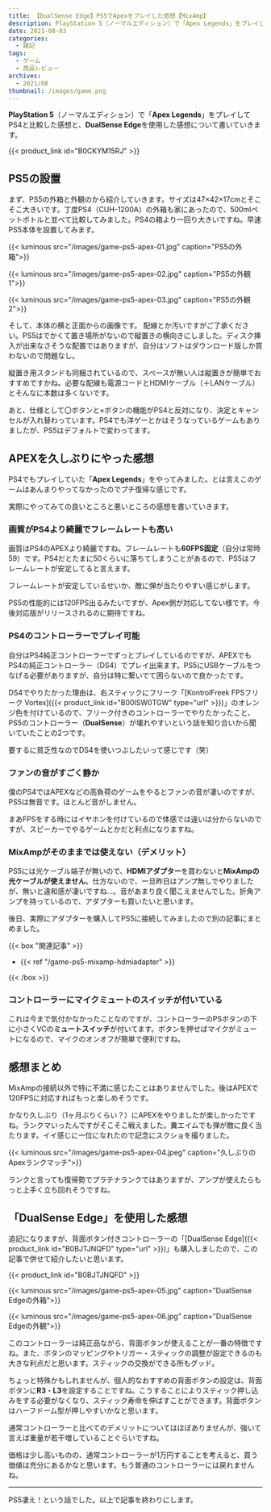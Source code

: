 ```yaml
---
title: 【DualSense Edge】PS5でApexをプレイした感想【MixAmp】
description: PlayStation 5（ノーマルエディション）で「Apex Legends」をプレイしてPS4と比較した感想と、DualSense Edgeを使用した感想について書いていきます。
date: 2021-08-03
categories: 
  - 雑記
tags: 
  - ゲーム
  - 商品レビュー
archives: 
  - 2021/08
thumbnail: /images/game.png
---
```


**PlayStation 5**（ノーマルエディション）で「**Apex Legends**」をプレイしてPS4と比較した感想と、**DualSense Edge**を使用した感想について書いていきます。

{{< product_link id="B0CKYM15RJ" >}}

## PS5の設置

まず、PS5の外箱と外観のから紹介していきます。サイズは47×42×17cmとそこそこ大きいです。丁度PS4（CUH-1200A）の外箱も家にあったので、500mlペットボトルと並べて比較してみました。PS4の箱より一回り大きいですね。早速PS5本体を設置してみます。

{{< luminous src="/images/game-ps5-apex-01.jpg" caption="PS5の外箱">}}

{{< luminous src="/images/game-ps5-apex-02.jpg" caption="PS5の外観1">}}

{{< luminous src="/images/game-ps5-apex-03.jpg" caption="PS5の外観2">}}

そして、本体の横と正面からの画像です。 配線とか汚いですがご了承ください。PS5はでかくて置き場所がないので縦置きの横向きにしました。ディスク挿入が出来なさそうな配置ではありますが、自分はソフトはダウンロード版しか買わないので問題なし。

縦置き用スタンドも同梱されているので、スペースが無い人は縦置きが簡単でおすすめですかね。必要な配線も電源コードとHDMIケーブル（＋LANケーブル）とそんなに本数は多くないです。

あと、仕様として〇ボタンと×ボタンの機能がPS4と反対になり、決定とキャンセルが入れ替わっています。PS4でも洋ゲーとかはそうなっているゲームもありましたが、PS5はデフォルトで変わってます。

## APEXを久しぶりにやった感想

PS4でもプレイしていた「**Apex Legends**」をやってみました。とは言えこのゲームはあんまりやってなかったのでプチ復帰な感じです。

実際にやってみての良いところと悪いところの感想を書いていきます。

### 画質がPS4より綺麗でフレームレートも高い

画質はPS4のAPEXより綺麗ですね。フレームレートも**60FPS固定**（自分は常時59）です。PS4だとたまに50くらいに落ちてしまうことがあるので、PS5はフレームレートが安定してると言えます。

フレームレートが安定しているせいか、敵に弾が当たりやすい感じがします。

PS5の性能的には120FPS出るみたいですが、Apex側が対応してない様です。今後対応版がリリースされるのに期待ですね。

### PS4のコントローラーでプレイ可能

自分はPS4純正コントローラーでずっとプレイしているのですが、APEXでもPS4の純正コントローラー（DS4）でプレイ出来ます。PS5にUSBケーブルをつなげる必要がありますが、自分は特に繋いでて困らないので良かったです。

DS4でやりたかった理由は、右スティックにフリーク「[KontrolFreek FPSフリーク Vortex]({{< product_link id="B00ISW0TGW" type="url" >}})」のオレンジ色を付けているので、フリーク付きのコントローラーでやりたかったこと、PS5のコントローラー（**DualSense**）が壊れやすいという話を知り合いから聞いていたことの2つです。

要するに貧乏性なのでDS4を使いつぶしたいって感じです（笑）

### ファンの音がすごく静か

僕のPS4ではAPEXなどの高負荷のゲームをやるとファンの音が凄いのですが、PS5は無音です。ほとんど音がしません。

まあFPSをする時にはイヤホンを付けているので体感では違いは分からないのですが、スピーカーでやるゲームとかだと利点になりますね。

### MixAmpがそのままでは使えない（デメリット）

PS5には光ケーブル端子が無いので、**HDMIアダプター**を買わないと**MixAmpの光ケーブルが使えません**。仕方ないので、一旦昨日はアンプ無しでやりましたが、無いと違和感が凄いですね…。音があまり良く聞こえませんでした。折角アンプを持っているので、アダプターも買いたいと思います。

後日、実際にアダプターを購入してPS5に接続してみましたので別の記事にまとめました。

{{< box "関連記事" >}}
<ul>
<li>{{< ref "/game-ps5-mixamp-hdmiadapter" >}}</li>
</ul>
{{< /box >}}

### コントローラーにマイクミュートのスイッチが付いている

これは今まで気付かなかったことなのですが、コントローラーのPSボタンの下に小さくVCの**ミュートスイッチ**が付いてます。ボタンを押せばマイクがミュートになるので、マイクのオンオフが簡単で便利ですね。

## 感想まとめ

MixAmpの接続以外で特に不満に感じたことはありませんでした。後はAPEXで120FPSに対応すればもっと楽しめそうです。

かなり久しぶり（1ヶ月ぶりくらい？）にAPEXをやりましたが楽しかったですね。ランクマいったんですがそこそこ戦えました。糞エイムでも弾が敵に良く当たります。イイ感じに一位になれたので記念にスクショを撮りました。

{{< luminous src="/images/game-ps5-apex-04.jpeg" caption="久しぶりのApexランクマッチ">}}

ランクと言っても復帰勢でプラチナランクではありますが、アンプが使えたらもっと上手く立ち回れそうですね。

## 「DualSense Edge」を使用した感想

追記になりますが、背面ボタン付きコントローラーの「[DualSense Edge]({{< product_link id="B0BJTJNQFD" type="url" >}})」も購入しましたので、この記事で併せて紹介したいと思います。

{{< product_link id="B0BJTJNQFD" >}}

{{< luminous src="/images/game-ps5-apex-05.jpg" caption="DualSense Edgeの外箱">}}

{{< luminous src="/images/game-ps5-apex-06.jpg" caption="DualSense Edgeの外観">}}

このコントローラーは純正品ながら、背面ボタンが使えることが一番の特徴ですね。また、ボタンのマッピングやトリガー・スティックの調整が設定できるのも大きな利点だと思います。スティックの交換ができる所もグッド。

ちょっと特殊かもしれませんが、個人的なおすすめの背面ボタンの設定は、背面ボタンに**R3**・**L3**を設定することですね。こうすることによりスティック押し込みをする必要がなくなり、スティック寿命を伸ばすことができます。背面ボタンはハーフドーム型が押しやすいかなと思います。

通常コントローラーと比べてのデメリットについてはほぼありませんが、強いて言えば重量が若干増していることぐらいですね。

価格は少し高いものの、通常コントローラーが1万円することを考えると、買う価値は充分にあるかなと思います。もう普通のコントローラーには戻れませんね。


* * *

PS5凄え！という話でした。以上で記事を終わりにします。